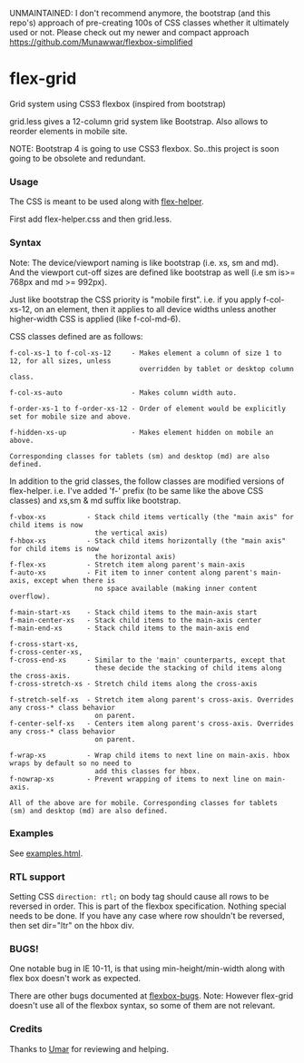 UNMAINTAINED: I don't recommend anymore, the bootstrap (and this repo's) approach of pre-creating 100s of CSS classes whether it ultimately used or not. Please check out my newer and compact approach https://github.com/Munawwar/flexbox-simplified

# flex-grid

Grid system using CSS3 flexbox (inspired from bootstrap)

grid.less gives a 12-column grid system like Bootstrap. Also allows to reorder elements in mobile site.

NOTE: Bootstrap 4 is going to use CSS3 flexbox. So..this project is soon going to be obsolete and redundant.

### Usage
The CSS is meant to be used along with [flex-helper](https://github.com/Munawwar/flex-helper).

First add flex-helper.css and then grid.less.

### Syntax

Note: The device/viewport naming is like bootstrap (i.e. xs, sm and md). And the viewport cut-off sizes are defined like bootstrap as well (i.e sm is>= 768px and md >= 992px).

Just like bootstrap the CSS priority is "mobile first". i.e. if you apply f-col-xs-12, on an element, then it applies to all device widths unless another higher-width CSS is applied (like f-col-md-6).

CSS classes defined are as follows:
```
f-col-xs-1 to f-col-xs-12     - Makes element a column of size 1 to 12, for all sizes, unless
                                overridden by tablet or desktop column class.

f-col-xs-auto                 - Makes column width auto.

f-order-xs-1 to f-order-xs-12 - Order of element would be explicitly set for mobile size and above.

f-hidden-xs-up                - Makes element hidden on mobile an above.

Corresponding classes for tablets (sm) and desktop (md) are also defined.
```

In addition to the grid classes, the follow classes are modified versions of flex-helper.
i.e. I've added 'f-' prefix (to be same like the above CSS classes) and xs,sm & md suffix like bootstrap.

```
f-vbox-xs          - Stack child items vertically (the "main axis" for child items is now
                     the vertical axis)
f-hbox-xs          - Stack child items horizontally (the "main axis" for child items is now
                     the horizontal axis)
f-flex-xs          - Stretch item along parent's main-axis
f-auto-xs          - Fit item to inner content along parent's main-axis, except when there is
                     no space available (making inner content overflow).

f-main-start-xs    - Stack child items to the main-axis start
f-main-center-xs   - Stack child items to the main-axis center
f-main-end-xs      - Stack child items to the main-axis end

f-cross-start-xs,
f-cross-center-xs,
f-cross-end-xs     - Similar to the 'main' counterparts, except that
                     these decide the stacking of child items along the cross-axis.
f-cross-stretch-xs - Stretch child items along the cross-axis

f-stretch-self-xs  - Stretch item along parent's cross-axis. Overrides any cross-* class behavior
                     on parent.
f-center-self-xs   - Centers item along parent's cross-axis. Overrides any cross-* class behavior
                     on parent.

f-wrap-xs          - Wrap child items to next line on main-axis. hbox wraps by default so no need to
                     add this classes for hbox.
f-nowrap-xs        - Prevent wrapping of items to next line on main-axis.

All of the above are for mobile. Corresponding classes for tablets (sm) and desktop (md) are also defined.
```

### Examples

See [examples.html](https://munawwar.github.io/flex-grid/examples.html).

### RTL support

Setting CSS `direction: rtl;` on body tag should cause all rows to be reversed in order. This is part of the flexbox specification. Nothing special needs to be done. If you have any case where row shouldn't be reversed, then set dir="ltr" on the hbox div.

### BUGS!

One notable bug in IE 10-11, is that using min-height/min-width along with flex box doesn't work as expected.

There are other bugs documented at [flexbox-bugs](https://github.com/philipwalton/flexbugs).
Note: However flex-grid doesn't use all of the flexbox syntax, so some of them are not relevant.

### Credits

Thanks to [Umar](https://github.com/w3debugger) for reviewing and helping.
